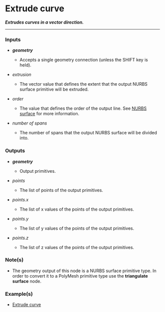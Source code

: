 # Extrude curve

**_Extrudes curves in a vector direction._**

---


### Inputs

* **_geometry_**

  * Accepts a single geometry connection (unless the SHIFT key is held).

* _extrusion_

  * The vector value that defines the extent that the output NURBS surface primitive will be extruded.

* _order_

  * The value that defines the order of the output line. See [NURBS surface](/concepts/GeneralConcepts/nurbsSurface.md) for more information.

* _number of spans_

  * The number of spans that the output NURBS surface will be divided into.


### Outputs

* **_geometry_**

  * Output primitives.

* _points_

  * The list of points of the output primitives.

* _points.x_

  * The list of x values of the points of the output primitives.

* _points.y_

  * The list of y values of the points of the output primitives.

* _points.z_

  * The list of z values of the points of the output primitives.


### Note(s)



* The geometry output of this node is a NURBS surface primitive type. In order to convert it to a PolyMesh primitive type use the **triangulate surface** node.


### Example(s)



* <a href="https://creator.trimble.com/graph?assetURI=whp:fb5b6019-be5a-4bc8-b2a4-624287e4a444&version=latest" target="_blank">Extrude curve</a>
